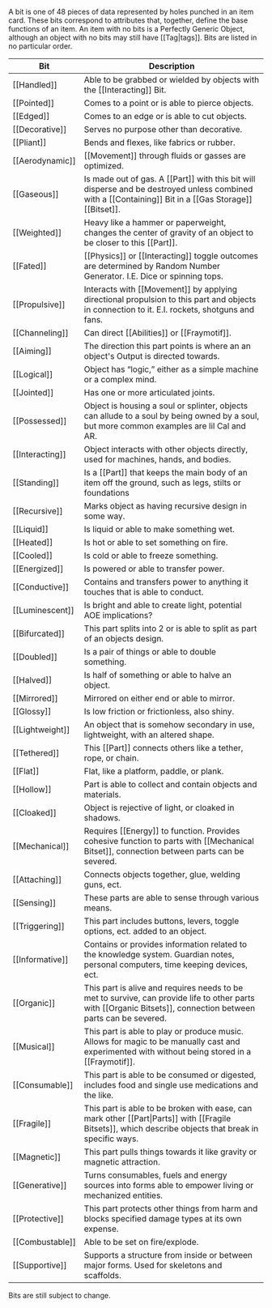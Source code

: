 A bit is one of 48 pieces of data represented by holes punched in an item card. These bits correspond to attributes that, together, define the base functions of an item. An item with no bits is a Perfectly Generic Object, although an object with no bits may still have [[Tag|tags]]. Bits are listed in no particular order.

| Bit             | Description                                                                                                                                                    |
| --------------- | -------------------------------------------------------------------------------------------------------------------------------------------------------------- |
| [[Handled]]     | Able to be grabbed or wielded by objects with the [[Interacting]] Bit.                                                                                         |
| [[Pointed]]     | Comes to a point or is able to pierce objects.                                                                                                                 |
| [[Edged]]       | Comes to an edge or is able to cut objects.                                                                                                                    |
| [[Decorative]]  | Serves no purpose other than decorative.                                                                                                                       |
| [[Pliant]]      | Bends and flexes, like fabrics or rubber.                                                                                                                      |
| [[Aerodynamic]] | [[Movement]] through fluids or gasses are optimized.                                                                                                           |
| [[Gaseous]]     | Is made out of gas. A [[Part]] with this bit will disperse and be destroyed unless combined with a [[Containing]] Bit in a [[Gas Storage]] [[Bitset]].         |
| [[Weighted]]    | Heavy like a hammer or paperweight, changes the center of gravity of an object to be closer to this [[Part]].                                                  |
| [[Fated]]       | [[Physics]] or [[Interacting]] toggle outcomes are determined by Random Number Generator. I.E. Dice or spinning tops.                                          |
| [[Propulsive]]  | Interacts with [[Movement]] by applying directional propulsion to this part and objects in connection to it. E.I. rockets, shotguns and fans.                  |
| [[Channeling]]  | Can direct [[Abilities]] or [[Fraymotif]].                                                                                                                     |
| [[Aiming]]      | The direction this part points is where an an object's Output is directed towards.                                                                             |
| [[Logical]]     | Object has “logic,” either as a simple machine or a complex mind.                                                                                              |
| [[Jointed]]     | Has one or more articulated joints.                                                                                                                            |
| [[Possessed]]   | Object is housing a soul or splinter, objects can allude to a soul by being owned by a soul, but more common examples are lil Cal and AR.                      |
| [[Interacting]] | Object interacts with other objects directly, used for machines, hands, and bodies.                                                                            |
| [[Standing]]    | Is a [[Part]] that keeps the main body of an item off the ground, such as legs, stilts or foundations                                                          |
| [[Recursive]]   | Marks object as having recursive design in some way.                                                                                                           |
| [[Liquid]]      | Is liquid or able to make something wet.                                                                                                                       |
| [[Heated]]      | Is hot or able to set something on fire.                                                                                                                       |
| [[Cooled]]      | Is cold or able to freeze something.                                                                                                                           |
| [[Energized]]   | Is powered or able to transfer power.                                                                                                                          |
| [[Conductive]]  | Contains and transfers power to anything it touches that is able to conduct.                                                                                   |
| [[Luminescent]] | Is bright and able to create light, potential AOE implications?                                                                                                |
| [[Bifurcated]]  | This part splits into 2 or is able to split as part of an objects design.                                                                                      |
| [[Doubled]]     | Is a pair of things or able to double something.                                                                                                               |
| [[Halved]]      | Is half of something or able to halve an object.                                                                                                               |
| [[Mirrored]]    | Mirrored on either end or able to mirror.                                                                                                                      |
| [[Glossy]]      | Is low friction or frictionless, also shiny.                                                                                                                   |
| [[Lightweight]] | An object that is somehow secondary in use, lightweight, with an altered shape.                                                                                |
| [[Tethered]]    | This [[Part]] connects others like a tether, rope, or chain.                                                                                                   |
| [[Flat]]        | Flat, like a platform, paddle, or plank.                                                                                                                       |
| [[Hollow]]      | Part is able to collect and contain objects and materials.                                                                                                     |
| [[Cloaked]]     | Object is rejective of light, or cloaked in shadows.                                                                                                           |
| [[Mechanical]]  | Requires [[Energy]] to function. Provides cohesive function to parts with [[Mechanical Bitset]], connection between parts can be severed.                      |
| [[Attaching]]   | Connects objects together, glue, welding guns, ect.                                                                                                            |
| [[Sensing]]     | These parts are able to sense through various means.                                                                                                           |
| [[Triggering]]  | This part includes buttons, levers, toggle options, ect. added to an object.                                                                                   |
| [[Informative]] | Contains or provides information related to the knowledge system. Guardian notes, personal computers, time keeping devices, ect.                               |
| [[Organic]]     | This part is alive and requires needs to be met to survive, can provide life to other parts with [[Organic Bitsets]], connection between parts can be severed. |
| [[Musical]]     | This part is able to play or produce music. Allows for magic to be manually cast and experimented with without being stored in a [[Fraymotif]].                |
| [[Consumable]]  | This part is able to be consumed or digested, includes food and single use medications and the like.                                                           |
| [[Fragile]]     | This part is able to be broken with ease, can mark other [[Part\|Parts]] with [[Fragile Bitsets]], which describe objects that break in specific ways.         |
| [[Magnetic]]    | This part pulls things towards it like gravity or magnetic attraction.                                                                                         |
| [[Generative]]  | Turns consumables, fuels and energy sources into forms able to empower living or mechanized entities.                                                          |
| [[Protective]]  | This part protects other things from harm and blocks specified damage types at its own expense.                                                                |
| [[Combustable]] | Able to be set on fire/explode.                                                                                                                                |
| [[Supportive]]  | Supports a structure from inside or between major forms. Used for skeletons and scaffolds.                                                                     |

Bits are still subject to change.

